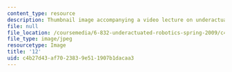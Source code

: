 ```yaml
---
content_type: resource
description: Thumbnail image accompanying a video lecture on underactuated robotics.
file: null
file_location: /coursemedia/6-832-underactuated-robotics-spring-2009/c4b27d43af7023839e511907b1dacaa3_12.jpg
file_type: image/jpeg
resourcetype: Image
title: '12'
uid: c4b27d43-af70-2383-9e51-1907b1dacaa3
---
```

